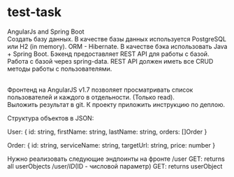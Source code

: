 # test-task
AngularJs and Spring Boot<br>
Создать базу данных. В качестве базы данных используется PostgreSQL или H2 (in memory). ORM - Hibernate. В качестве бэка использовать Java + Spring Boot. Бэкенд предоставляет REST API для работы с базой. Работа с базой через spring-data. REST API должен иметь все CRUD методы работы с пользователями.

<br>Фронтенд на AngularJS v1.7 позволяет просматривать список пользователей и каждого в отдельности. (Только read).
<br>Выложить результат в git. 
К проекту приложить инструкцию по деплою.

Структура объектов в JSON:

User: {
	id: string,
	firstName: string,
	lastName: string,
	orders: []Order
}

Order: {
	id: string,
	serviceName: string,
	targetUrl: string,
	price: number
}

Нужно реализовать следующие эндпоинты  на фронте
/user
	GET: returns all userObjects
/user/$ID ($ID - числовой параметр)
	GET: returns userObject
